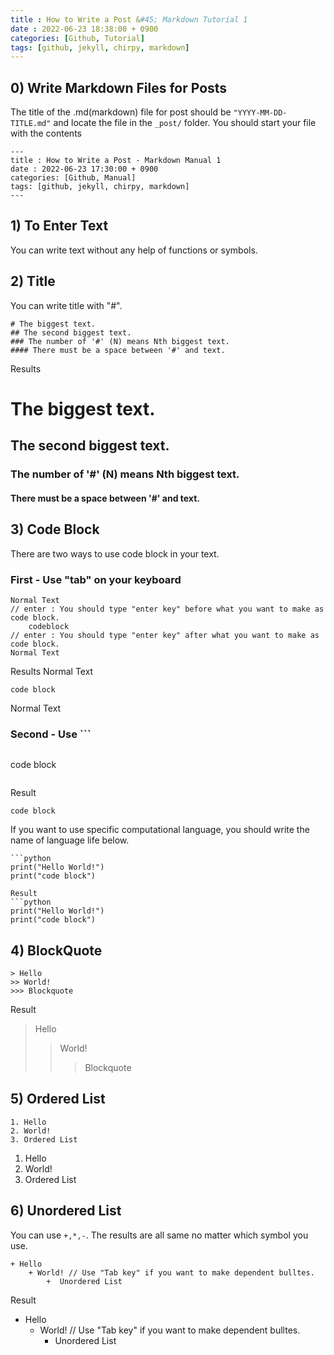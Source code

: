 ```yaml
---
title : How to Write a Post &#45; Markdown Tutorial 1
date : 2022-06-23 18:38:00 + 0900
categories: [Github, Tutorial]
tags: [github, jekyll, chirpy, markdown]
---
```


## 0) Write Markdown Files for Posts
The title of the .md(markdown) file for post should be ```"YYYY-MM-DD-TITLE.md"``` and locate the file in the ```_post/``` folder.
You should start your file with the contents
```
---
title : How to Write a Post - Markdown Manual 1
date : 2022-06-23 17:30:00 + 0900
categories: [Github, Manual]
tags: [github, jekyll, chirpy, markdown]
---
```

## 1) To Enter Text
You can write text without any help of functions or symbols. 


## 2) Title
You can write title with "#". 

```
# The biggest text.
## The second biggest text.
### The number of '#' (N) means Nth biggest text.
#### There must be a space between '#' and text.
```

Results 
# The biggest text.
## The second biggest text.
### The number of '#' (N) means Nth biggest text.
#### There must be a space between '#' and text.


## 3) Code Block
There are two ways to use code block in your text.

### First - Use "tab" on your keyboard
```
Normal Text
// enter : You should type "enter key" before what you want to make as code block.
	codeblock
// enter : You should type "enter key" after what you want to make as code block.
Normal Text
```
Results
Normal Text

	code block

Normal Text

### Second - Use &#96;&#96;&#96;
```
```
code block
```
```
Result
```
code block
```

If you want to use specific computational language, you should write the name of language life below.
```
```python
print("Hello World!")
print("code block")
```
```
Result
```python
print("Hello World!")
print("code block")
```


## 4) BlockQuote
```
> Hello
>> World!
>>> Blockquote
```
Result
> Hello
>> World!
>>> Blockquote


## 5) Ordered List
```
1. Hello
2. World!
3. Ordered List
```
1. Hello
2. World!
3. Ordered List


## 6) Unordered List
You can use ```+,*,-```. The results are all same no matter which symbol you use.
```
+ Hello
	+ World! // Use "Tab key" if you want to make dependent bulltes. 
		+  Unordered List
```
Result
+ Hello
	+ World! // Use "Tab key" if you want to make dependent bulltes. 
		+  Unordered List
